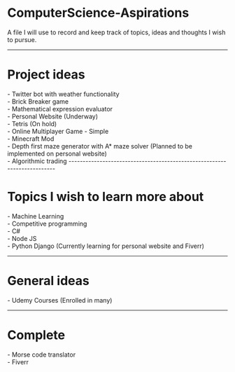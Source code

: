 # ComputerScience-Aspirations
A file I will use to record and keep track of topics, ideas and thoughts I wish to pursue.


-------------------------------------------------------------------------
<h1> Project ideas </h1>
- Twitter bot with weather functionality <br>
- Brick Breaker game <br>
- Mathematical expression evaluator <br>
- Personal Website (Underway) <br>
- Tetris (On hold) <br> 
- Online Multiplayer Game - Simple <br>
- Minecraft Mod <br>
- Depth first maze generator with A* maze solver (Planned to be implemented on personal website) <br>
- Algorithmic trading 
-------------------------------------------------------------------------
<h1> Topics I wish to learn more about </h1>
- Machine Learning <br>
- Competitive programming <br>
- C# <br>
- Node JS <br>
- Python Django (Currently learning for personal website and Fiverr) <br>

-------------------------------------------------------------------------
<h1> General ideas </h1>
- Udemy Courses (Enrolled in many) <br>

-------------------------------------------------------------------------
<h1> Complete </h1>
- Morse code translator <br>
- Fiverr <br>
